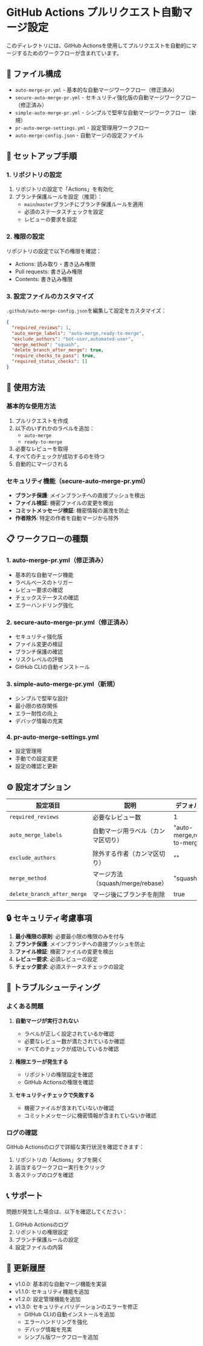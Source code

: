 # GitHub Actions プルリクエスト自動マージ設定

このディレクトリには、GitHub Actionsを使用してプルリクエストを自動的にマージするためのワークフローが含まれています。

## 📁 ファイル構成

- `auto-merge-pr.yml` - 基本的な自動マージワークフロー（修正済み）
- `secure-auto-merge-pr.yml` - セキュリティ強化版の自動マージワークフロー（修正済み）
- `simple-auto-merge-pr.yml` - シンプルで堅牢な自動マージワークフロー（新規）
- `pr-auto-merge-settings.yml` - 設定管理用ワークフロー
- `auto-merge-config.json` - 自動マージの設定ファイル

## 🚀 セットアップ手順

### 1. リポジトリの設定

1. リポジトリの設定で「Actions」を有効化
2. ブランチ保護ルールを設定（推奨）：
   - `main`/`master`ブランチにブランチ保護ルールを適用
   - 必須のステータスチェックを設定
   - レビューの要求を設定

### 2. 権限の設定

リポジトリの設定で以下の権限を確認：
- Actions: 読み取り・書き込み権限
- Pull requests: 書き込み権限
- Contents: 書き込み権限

### 3. 設定ファイルのカスタマイズ

`.github/auto-merge-config.json`を編集して設定をカスタマイズ：

```json
{
  "required_reviews": 1,
  "auto_merge_labels": "auto-merge,ready-to-merge",
  "exclude_authors": "bot-user,automated-user",
  "merge_method": "squash",
  "delete_branch_after_merge": true,
  "require_checks_to_pass": true,
  "required_status_checks": []
}
```

## 🔧 使用方法

### 基本的な使用方法

1. プルリクエストを作成
2. 以下のいずれかのラベルを追加：
   - `auto-merge`
   - `ready-to-merge`
3. 必要なレビューを取得
4. すべてのチェックが成功するのを待つ
5. 自動的にマージされる

### セキュリティ機能（secure-auto-merge-pr.yml）

- **ブランチ保護**: メインブランチへの直接プッシュを検出
- **ファイル検証**: 機密ファイルの変更を検出
- **コミットメッセージ検証**: 機密情報の漏洩を防止
- **作者除外**: 特定の作者を自動マージから除外

## 📋 ワークフローの種類

### 1. auto-merge-pr.yml（修正済み）
- 基本的な自動マージ機能
- ラベルベースのトリガー
- レビュー要求の確認
- チェックステータスの確認
- エラーハンドリング強化

### 2. secure-auto-merge-pr.yml（修正済み）
- セキュリティ強化版
- ファイル変更の検証
- ブランチ保護の確認
- リスクレベルの評価
- GitHub CLIの自動インストール

### 3. simple-auto-merge-pr.yml（新規）
- シンプルで堅牢な設計
- 最小限の依存関係
- エラー耐性の向上
- デバッグ情報の充実

### 4. pr-auto-merge-settings.yml
- 設定管理用
- 手動での設定変更
- 設定の確認と更新

## ⚙️ 設定オプション

| 設定項目 | 説明 | デフォルト値 |
|---------|------|-------------|
| `required_reviews` | 必要なレビュー数 | 1 |
| `auto_merge_labels` | 自動マージ用ラベル（カンマ区切り） | "auto-merge,ready-to-merge" |
| `exclude_authors` | 除外する作者（カンマ区切り） | "" |
| `merge_method` | マージ方法（squash/merge/rebase） | "squash" |
| `delete_branch_after_merge` | マージ後にブランチを削除 | true |

## 🔒 セキュリティ考慮事項

1. **最小権限の原則**: 必要最小限の権限のみを付与
2. **ブランチ保護**: メインブランチへの直接プッシュを防止
3. **ファイル検証**: 機密ファイルの変更を検出
4. **レビュー要求**: 必須レビューの設定
5. **チェック要求**: 必須ステータスチェックの設定

## 🚨 トラブルシューティング

### よくある問題

1. **自動マージが実行されない**
   - ラベルが正しく設定されているか確認
   - 必要なレビュー数が満たされているか確認
   - すべてのチェックが成功しているか確認

2. **権限エラーが発生する**
   - リポジトリの権限設定を確認
   - GitHub Actionsの権限を確認

3. **セキュリティチェックで失敗する**
   - 機密ファイルが含まれていないか確認
   - コミットメッセージに機密情報が含まれていないか確認

### ログの確認

GitHub Actionsのログで詳細な実行状況を確認できます：
1. リポジトリの「Actions」タブを開く
2. 該当するワークフロー実行をクリック
3. 各ステップのログを確認

## 📞 サポート

問題が発生した場合は、以下を確認してください：
1. GitHub Actionsのログ
2. リポジトリの権限設定
3. ブランチ保護ルールの設定
4. 設定ファイルの内容

## 🔄 更新履歴

- v1.0.0: 基本的な自動マージ機能を実装
- v1.1.0: セキュリティ機能を追加
- v1.2.0: 設定管理機能を追加
- v1.3.0: セキュリティバリデーションのエラーを修正
  - GitHub CLIの自動インストールを追加
  - エラーハンドリングを強化
  - デバッグ情報を充実
  - シンプル版ワークフローを追加